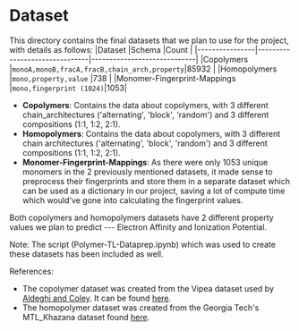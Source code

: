 # Dataset
This directory contains the final datasets that we plan to use for the project, with details as follows:
|Dataset         |Schema                         |Count                        |
|----------------|-------------------------------|-----------------------------|
|Copolymers		 |`monoA,monoB,fracA,fracB,chain_arch,property`|85932          |
|Homopolymers    |`mono,property,value`        |738            			   |
|Monomer-Fingerprint-Mappings |`mono,fingerprint (1024)`|1053|

- **Copolymers**: Contains the data about copolymers, with 3 different chain_architectures ('alternating', 'block', 'random') and 3 different compositions (1:1, 1:2, 2:1).
- **Homopolymers**: Contains the data about copolymers, with 3 different chain architectures ('alternating', 'block', 'random') and 3 different compositions (1:1, 1:2, 2:1).
- **Monomer-Fingerprint-Mappings**: As there were only 1053 unique monomers in the 2 previously mentioned datasets, it made sense to preprocess their fingerprints and store them in a separate dataset which can be used as a dictionary in our project, saving a lot of compute time which would've gone into calculating the fingerprint values.

Both copolymers and homopolymers datasets have 2 different property values we plan to predict --- Electron Affinity and Ionization Potential.

Note: The script (Polymer-TL-Dataprep.ipynb) which was used to create these datasets has been included as well.

References: 
- The copolymer dataset was created from the Vipea dataset used by [Aldeghi and Coley](https://pubs.rsc.org/en/content/articlelanding/2022/SC/D2SC02839E). It can be found [here](https://github.com/coleygroup/polymer-chemprop-data/tree/main/datasets/vipea).
- The homopolymer dataset was created from the Georgia Tech's MTL_Khazana dataset found [here](https://khazana.gatech.edu/).  